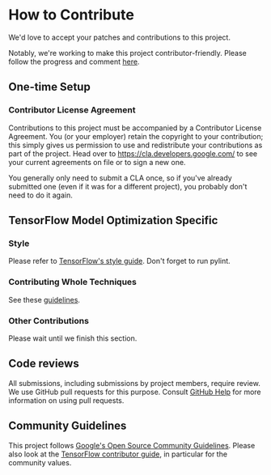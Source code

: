 # How to Contribute

We'd love to accept your patches and contributions to this project.

Notably, we're working to make this project contributor-friendly. Please follow the
progress and comment [here](https://github.com/tensorflow/model-optimization/issues/131).

## One-time Setup

### Contributor License Agreement

Contributions to this project must be accompanied by a Contributor License
Agreement. You (or your employer) retain the copyright to your contribution;
this simply gives us permission to use and redistribute your contributions as
part of the project. Head over to <https://cla.developers.google.com/> to see
your current agreements on file or to sign a new one.

You generally only need to submit a CLA once, so if you've already submitted one
(even if it was for a different project), you probably don't need to do it
again.

## TensorFlow Model Optimization Specific

### Style
Please refer to [TensorFlow's style guide](https://www.tensorflow.org/community/contribute/code_style). Don't forget to run pylint.

### Contributing Whole Techniques

See these [guidelines](CONTRIBUTING_TECHNIQUE.md).

### Other Contributions

Please wait until we finish this section.

## Code reviews

All submissions, including submissions by project members, require review. We
use GitHub pull requests for this purpose. Consult
[GitHub Help](https://help.github.com/articles/about-pull-requests/) for more
information on using pull requests.

## Community Guidelines

This project follows [Google's Open Source Community
Guidelines](https://opensource.google.com/conduct/). Please also
look at the [TensorFlow contributor
guide](https://www.tensorflow.org/community/contribute), in particular for the
community values.

